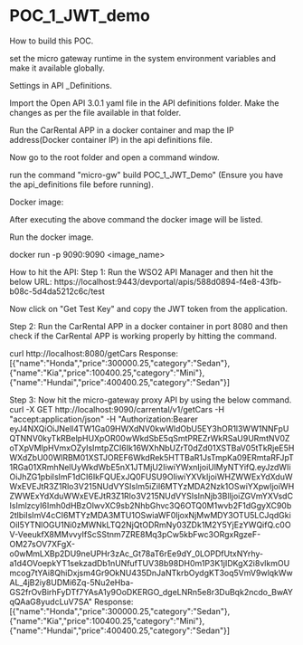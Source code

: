 # POC_1_JWT_demo

How to build this POC.

set the micro gateway runtime in the system environment variables and make it available globally.

Settings in API _Definitions.

Import the Open API 3.0.1 yaml file in the API definitions folder. Make the changes as per the file available in that folder.

Run the CarRental APP in a docker container and map the IP address(Docker container IP) in the api definitions file. 

Now go to the root folder and open a command window.

run the command "micro-gw" build POC_1_JWT_Demo" (Ensure you have the api_definitions file before running).

Docker image:

After executing the above command the docker image will be listed.

Run the docker image.

docker run -p 9090:9090 <image_name>

How to hit the API:
Step 1: Run  the WSO2 API Manager and then hit the below URL:
https://localhost:9443/devportal/apis/588d0894-f4e8-43fb-b08c-5d4da5212c6c/test

Now click on "Get Test Key" and copy the JWT token from the application.

Step 2:
Run the CarRental APP in a docker container in port 8080 and then check if the CarRental APP is working properly by hitting the command.

curl http://localhost:8080/getCars
Response:
[{"name":"Honda","price":300000.25,"category":"Sedan"},{"name":"Kia","price":100400.25,"category":"Mini"},{"name":"Hundai","price":400400.25,"category":"Sedan"}]

Step 3: 
Now hit the micro-gateway proxy API by using the below command.
curl -X GET http://localhost:9090/carrental/v1/getCars -H "accept:application/json" -H "Authorization:Bearer eyJ4NXQiOiJNell4TW1Ga09HWXdNV0kwWldObU5EY3hOR1l3WW1NNFpUQTNNV0kyTkRBelpHUXpOR00wWkdSbE5qSmtPREZrWkRSaU9URmtNV0ZoTXpVMlpHVmxOZyIsImtpZCI6Ik16WXhNbUZrT0dZd01XSTBaV05tTkRjeE5HWXdZbU00WlRBM01XSTJOREF6WkdRek5HTTBaR1JsTmpKa09ERmtaRFJpT1RGa01XRmhNelUyWkdWbE5nX1JTMjU2IiwiYWxnIjoiUlMyNTYifQ.eyJzdWIiOiJhZG1pbiIsImF1dCI6IkFQUExJQ0FUSU9OIiwiYXVkIjoiWHZWWExYdXduWWxEVEJtR3Z1Rlo3V215NUdVYSIsIm5iZiI6MTYzMDA2Nzk1OSwiYXpwIjoiWHZWWExYdXduWWxEVEJtR3Z1Rlo3V215NUdVYSIsInNjb3BlIjoiZGVmYXVsdCIsImlzcyI6Imh0dHBzOlwvXC9sb2NhbGhvc3Q6OTQ0M1wvb2F1dGgyXC90b2tlbiIsImV4cCI6MTYzMDA3MTU1OSwiaWF0IjoxNjMwMDY3OTU5LCJqdGkiOiI5YTNlOGU1Ni0zMWNkLTQ2NjQtODRmNy03ZDk1M2Y5YjEzYWQifQ.c0OV-VeeukfX8MMvvyIfScSStnm7ZRE8Mq3pCw5kbFwc3ORgxRgzeF-OM27sOV7XFgX-o0wMmLXBp2DU9neUPHr3zAc_Gt78aT6rEe9dY_0LOPDfUtxNYrhy-a1d4OVoepkYT1sekzadDb1nUNfufTUV38b98DH0m1P3K1jIDKgX2i8vlkmOUmcog7tYAi8QhiDxjsm4Gr9OkNU435DnJaNTkrbOydgKT3oq5VmV9wlqkWwAL_4jB2iy8UDMi6Zq-5Nu2eHba-GS2frOvBirhFyDTf7YAsA1y9OoDKERGO_dgeLNRn5e8r3DuBqk2ncdo_BwAYqQAaG8yudcLuV7SA"
Response:
[{"name":"Honda","price":300000.25,"category":"Sedan"},{"name":"Kia","price":100400.25,"category":"Mini"},{"name":"Hundai","price":400400.25,"category":"Sedan"}]